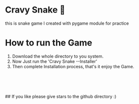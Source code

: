 # Cravy Snake 🐍
this is snake game I created with pygame module for practice

# How to run the Game
1. Download the whole directory to you system.
2. Now Just run the 'Cravy Snake --Installer'
3. Then complete Installation process, that's it enjoy the Game.
<br>
<br>
<br>
<br>
## If you like please give stars to the github directory :)
